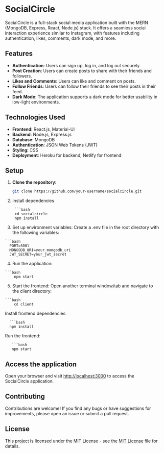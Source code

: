 # SocialCircle

SocialCircle is a full-stack social media application built with the MERN (MongoDB, Express, React, Node.js) stack. It offers a seamless social interaction experience similar to Instagram, with features including authentication, likes, comments, dark mode, and more.

## Features

- **Authentication**: Users can sign up, log in, and log out securely.
- **Post Creation**: Users can create posts to share with their friends and followers.
- **Likes and Comments**: Users can like and comment on posts.
- **Follow Friends**: Users can follow their friends to see their posts in their feed.
- **Dark Mode**: The application supports a dark mode for better usability in low-light environments.

## Technologies Used

- **Frontend**: React.js, Material-UI
- **Backend**: Node.js, Express.js
- **Database**: MongoDB
- **Authentication**: JSON Web Tokens (JWT)
- **Styling**: CSS
- **Deployment**: Heroku for backend, Netlify for frontend

## Setup

1. **Clone the repository**:

   ```bash
   git clone https://github.com/your-username/socialcircle.git


2. Install dependencies

        ```bash
        cd socialcircle
        npm install
  
  3. Set up environment variables:
  Create a .env file in the root directory with the following variables:
  
    ```bash
      PORT=3001
      MONGODB_URI=your_mongodb_uri
      JWT_SECRET=your_jwt_secret
  
  4. Run the application:
        
    ```bash
        npm start
  
  5. Start the frontend:
      Open another terminal window/tab and navigate to the client directory:
  
    ```bash
        cd client

  
   
  Install frontend dependencies:
  
      ```bash
      npm install
  
 Run the frontend:
       
       ```bash
       npm start




## Access the application

Open your browser and visit [http://localhost:3000](http://localhost:3000) to access the SocialCircle application.

## Contributing

Contributions are welcome! If you find any bugs or have suggestions for improvements, please open an issue or submit a pull request.

## License

This project is licensed under the MIT License - see the [MIT License](LICENSE) file for details.







